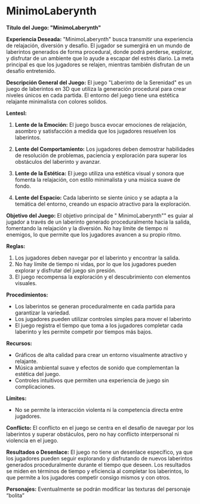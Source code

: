 # MinimoLaberynth
 **Título del Juego: "MinimoLaberynth"**

**Experiencia Deseada:**
"MinimoLaberynth" busca transmitir una experiencia de relajación, diversión y desafío. El jugador se sumergirá en un mundo de laberintos generados de forma procedural, donde podrá perderse, explorar, y disfrutar de un ambiente que lo ayude a escapar del estrés diario. La meta principal es que los jugadores se relajen, mientras también disfrutan de un desafío entretenido.

**Descripción General del Juego:**
El juego "Laberinto de la Serenidad" es un juego de laberintos en 3D que utiliza la generación procedural para crear niveles únicos en cada partida. El entorno del juego tiene una estética relajante minimalista con colores solidos.

**Lentesl:**
1. **Lente de la Emoción:** El juego busca evocar emociones de relajación, asombro y satisfacción a medida que los jugadores resuelven los laberintos.

2. **Lente del Comportamiento:** Los jugadores deben demostrar habilidades de resolución de problemas, paciencia y exploración para superar los obstáculos del laberinto y avanzar.

3. **Lente de la Estética:** El juego utiliza una estética visual y sonora que fomenta la relajación, con estilo minimalista y una música suave de fondo.

4. **Lente del Espacio:** Cada laberinto se siente único y se adapta a la temática del entorno, creando un espacio atractivo para la exploración.

**Objetivo del Juego:**
El objetivo principal de " MinimoLaberynth"" es guiar al jugador a través de un laberinto generado proceduralmente hacia la salida, fomentando la relajación y la diversión. No hay límite de tiempo ni enemigos, lo que permite que los jugadores avancen a su propio ritmo.

**Reglas:**
1. Los jugadores deben navegar por el laberinto y encontrar la salida.
2. No hay límite de tiempo ni vidas, por lo que los jugadores pueden explorar y disfrutar del juego sin presión.
3. El juego recompensa la exploración y el descubrimiento con elementos visuales.

**Procedimientos:**
- Los laberintos se generan proceduralmente en cada partida para garantizar la variedad.
- Los jugadores pueden utilizar controles simples para mover el laberinto
- El juego registra el tiempo que toma a los jugadores completar cada laberinto y les permite competir por tiempos más bajos.

**Recursos:**
- Gráficos de alta calidad para crear un entorno visualmente atractivo y relajante.
- Música ambiental suave y efectos de sonido que complementan la estética del juego.
- Controles intuitivos que permiten una experiencia de juego sin complicaciones.

**Límites:**
- No se permite la interacción violenta ni la competencia directa entre jugadores.

**Conflicto:**
El conflicto en el juego se centra en el desafío de navegar por los laberintos y superar obstáculos, pero no hay conflicto interpersonal ni violencia en el juego.

**Resultados o Desenlace:**
El juego no tiene un desenlace específico, ya que los jugadores pueden seguir explorando y disfrutando de nuevos laberintos generados proceduralmente durante el tiempo que deseen. Los resultados se miden en términos de tiempo y eficiencia al completar los laberintos, lo que permite a los jugadores competir consigo mismos y con otros.

**Personajes:**
Eventualmente se podrán modificar las texturas del personaje “bolita”


